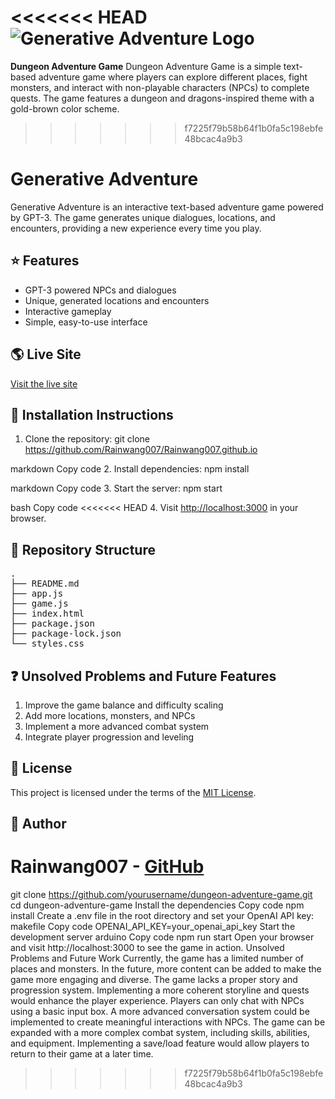 <<<<<<< HEAD
![Generative Adventure Logo](/ga_cog.png)
=======
**Dungeon Adventure Game**
Dungeon Adventure Game is a simple text-based adventure game where players can explore different places, fight monsters, and interact with non-playable characters (NPCs) to complete quests. The game features a dungeon and dragons-inspired theme with a gold-brown color scheme.
>>>>>>> f7225f79b58b64f1b0fa5c198ebfe48bcac4a9b3

# Generative Adventure

Generative Adventure is an interactive text-based adventure game powered by GPT-3. The game generates unique dialogues, locations, and encounters, providing a new experience every time you play.

## :star: Features

* GPT-3 powered NPCs and dialogues
* Unique, generated locations and encounters
* Interactive gameplay
* Simple, easy-to-use interface

## :earth_americas: Live Site

[Visit the live site](https://rainsgptgame.herokuapp.com/)

## :wrench: Installation Instructions

1. Clone the repository:
git clone https://github.com/Rainwang007/Rainwang007.github.io

markdown
Copy code
2. Install dependencies:
npm install

markdown
Copy code
3. Start the server:
npm start

bash
Copy code
<<<<<<< HEAD
4. Visit [http://localhost:3000](http://localhost:3000) in your browser.

## :file_folder: Repository Structure

<pre>
.
├── README.md
├── app.js
├── game.js
├── index.html
├── package.json
├── package-lock.json
└── styles.css
</pre>

## :question: Unsolved Problems and Future Features

1. Improve the game balance and difficulty scaling
2. Add more locations, monsters, and NPCs
3. Implement a more advanced combat system
4. Integrate player progression and leveling

## :book: License

This project is licensed under the terms of the [MIT License](LICENSE.md).

## :busts_in_silhouette: Author

**Rainwang007** - [GitHub](https://github.com/Rainwang007)
=======
git clone https://github.com/yourusername/dungeon-adventure-game.git
cd dungeon-adventure-game
Install the dependencies
Copy code
npm install
Create a .env file in the root directory and set your OpenAI API key:
makefile
Copy code
OPENAI_API_KEY=your_openai_api_key
Start the development server
arduino
Copy code
npm run start
Open your browser and visit http://localhost:3000 to see the game in action.
Unsolved Problems and Future Work
Currently, the game has a limited number of places and monsters. In the future, more content can be added to make the game more engaging and diverse.
The game lacks a proper story and progression system. Implementing a more coherent storyline and quests would enhance the player experience.
Players can only chat with NPCs using a basic input box. A more advanced conversation system could be implemented to create meaningful interactions with NPCs.
The game can be expanded with a more complex combat system, including skills, abilities, and equipment.
Implementing a save/load feature would allow players to return to their game at a later time.
>>>>>>> f7225f79b58b64f1b0fa5c198ebfe48bcac4a9b3
